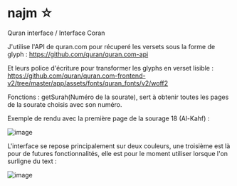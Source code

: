 # najm ☆
Quran interface / Interface Coran

J'utilise l'API de quran.com pour récuperé les versets sous la forme de glyph : https://github.com/quran/quran.com-api

Et leurs police d'écriture pour transformer les glyphs en verset lisible : https://github.com/quran/quran.com-frontend-v2/tree/master/app/assets/fonts/quran_fonts/v2/woff2

Fonctions : getSurah(Numéro de la sourate), sert à obtenir toutes les pages de la sourate choisis avec son numéro.


Exemple de rendu avec la première page de la sourage 18 (Al-Kahf) :

![image](https://github.com/benstitousofiane/najm/assets/129552238/d36bf1fa-49e1-4198-9b46-98da3ce89a0f)


L'interface se repose principalement sur deux couleurs, une troisième est là pour de futures fonctionnalités, elle est pour le moment utiliser lorsque l'on surligne du text :

![image](https://github.com/benstitousofiane/najm/assets/129552238/792f352c-e1b8-4f66-b812-5ab2e70ddbbf)
